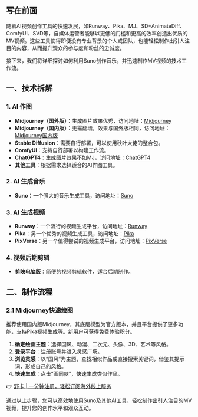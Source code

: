## 写在前面

随着AI视频创作工具的快速发展，如Runway、Pika、MJ、SD+AnimateDiff、ComfyUI、SVD等，自媒体运营者能够以更低的门槛和更高的效率创造出优质的MV视频。这些工具使得即便没有专业背景的个人或团队，也能轻松制作出引人注目的内容，从而提升观众的参与度和粉丝的忠诚度。

接下来，我们将详细探讨如何利用Suno创作音乐，并迅速制作MV视频的技术工作流。

## 一、技术拆解

### 1. AI 作图

- **Midjourney（国外版）**：生成图片效果优秀，访问地址：[Midjourney](https://www.midjourney.com/)
- **Midjourney（国内版）**：无需翻墙，效果与国外版相同，访问地址：[Midjourney国内版](https://ai.midjourney9.com/?channel=0519116)
- **Stable Diffusion**：需要自行部署，可以使用秋叶大佬的整合包。
- **ComfyUI**：支持自行部署以构建工作流。
- **ChatGPT4**：生成图片效果不如MJ，访问地址：[ChatGPT4](https://openai.com/gpt-4)
- **其他工具**：根据需求选择适合的AI作图工具。

### 2. AI 生成音乐

- **Suno**：一个强大的音乐生成工具，访问地址：[Suno](https://suno.com/)

### 3. AI 生成视频

- **Runway**：一个流行的视频生成平台，访问地址：[Runway](https://app.runwayml.com/)
- **Pika**：另一个优秀的视频生成工具，访问地址：[Pika](https://pika.art/)
- **PixVerse**：另一个值得尝试的视频生成平台，访问地址：[PixVerse](https://www.pixverse.io/)

### 4. 视频后期剪辑

- **剪映电脑版**：简便的视频剪辑软件，适合后期制作。

## 二、制作流程

### 2.1 Midjourney快速绘图

推荐使用国内版Midjourney，其底层模型为官方版本，并且平台提供了更多功能，支持Pika视频生成等。新用户可获得免费体验积分。

1. **确定绘画主题**：选择国风、动漫、二次元、头像、3D、艺术等风格。
2. **登录平台**：注册账号并进入灵感广场。
3. **浏览灵感**：以“国风”为主题，查找相似作品或直接搜索关键词，借鉴其提示词，形成自己的风格。
4. **快速生成**：点击“画同款”，快速生成类似作品。

👉 [野卡 | 一分钟注册，轻松订阅海外线上服务](https://bit.ly/bewildcard)

通过以上步骤，您可以高效地使用Suno及其他AI工具，轻松制作出引人注目的MV视频，提升您的创作水平和观众互动。